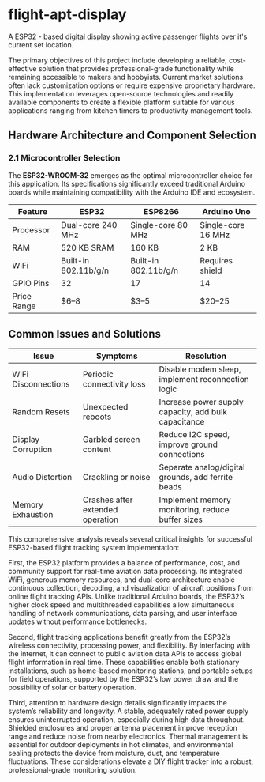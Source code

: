 # flight-apt-display
A ESP32 - based digital display showing active passenger flights over it's current set location.

The primary objectives of this project include developing a reliable, cost-effective solution that provides professional-grade functionality while remaining accessible to makers and hobbyists. Current market solutions often lack customization options or require expensive proprietary hardware. This implementation leverages open-source technologies and readily available components to create a flexible platform suitable for various applications ranging from kitchen timers to productivity management tools.

## Hardware Architecture and Component Selection

### 2.1 Microcontroller Selection
The **ESP32-WROOM-32** emerges as the optimal microcontroller choice for this application. Its specifications significantly exceed traditional Arduino boards while maintaining compatibility with the Arduino IDE and ecosystem.

| Feature      | ESP32              | ESP8266           | Arduino Uno          |
|--------------|--------------------|-------------------|----------------------|
| Processor    | Dual-core 240 MHz  | Single-core 80 MHz| Single-core 16 MHz   |
| RAM          | 520 KB SRAM        | 160 KB            | 2 KB                 |
| WiFi         | Built-in 802.11b/g/n | Built-in 802.11b/g/n | Requires shield     |
| GPIO Pins    | 32                 | 17                | 14                   |
| Price Range  | $6–8               | $3–5              | $20–25               |

## Common Issues and Solutions

| Issue              | Symptoms                     | Resolution                                                   |
|--------------------|------------------------------|--------------------------------------------------------------|
| WiFi Disconnections| Periodic connectivity loss   | Disable modem sleep, implement reconnection logic            |
| Random Resets      | Unexpected reboots            | Increase power supply capacity, add bulk capacitance         |
| Display Corruption | Garbled screen content        | Reduce I2C speed, improve ground connections                 |
| Audio Distortion   | Crackling or noise            | Separate analog/digital grounds, add ferrite beads           |
| Memory Exhaustion  | Crashes after extended operation | Implement memory monitoring, reduce buffer sizes          |


This comprehensive analysis reveals several critical insights for successful ESP32-based flight tracking system implementation:

First, the ESP32 platform provides a balance of performance, cost, and community support for real-time aviation data processing. Its integrated WiFi, generous memory resources, and dual-core architecture enable continuous collection, decoding, and visualization of aircraft positions from online flight tracking APIs. Unlike traditional Arduino boards, the ESP32’s higher clock speed and multithreaded capabilities allow simultaneous handling of network communications, data parsing, and user interface updates without performance bottlenecks.

Second, flight tracking applications benefit greatly from the ESP32’s wireless connectivity, processing power, and flexibility. By interfacing with the internet, it can connect to public aviation data APIs to access global flight information in real time. These capabilities enable both stationary installations, such as home-based monitoring stations, and portable setups for field operations, supported by the ESP32’s low power draw and the possibility of solar or battery operation.

Third, attention to hardware design details significantly impacts the system’s reliability and longevity. A stable, adequately rated power supply ensures uninterrupted operation, especially during high data throughput. Shielded enclosures and proper antenna placement improve reception range and reduce noise from nearby electronics. Thermal management is essential for outdoor deployments in hot climates, and environmental sealing protects the device from moisture, dust, and temperature fluctuations. These considerations elevate a DIY flight tracker into a robust, professional-grade monitoring solution.
